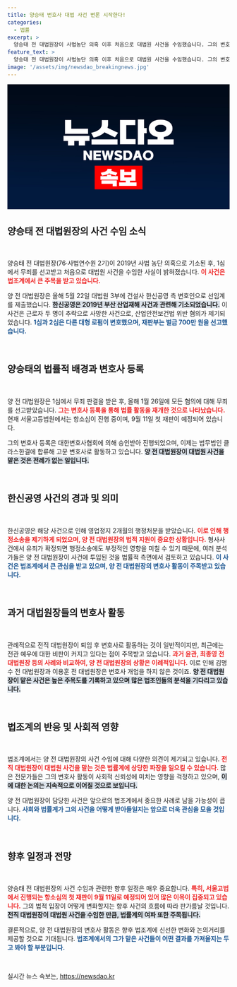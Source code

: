 ```yaml
---
title: 양승태 변호사 대법 사건 변론 시작한다!
categories:
  - 법률
excerpt: >
  양승태 전 대법원장이 사법농단 의혹 이후 처음으로 대법원 사건을 수임했습니다. 그의 변호사 활동은 법조계에서 이례적인 일로, 행정소송과의 연관성도 주목받고 있습니다. 클릭해서 자세한 내용을 확인하세요!
feature_text: >
  양승태 전 대법원장이 사법농단 의혹 이후 처음으로 대법원 사건을 수임했습니다. 그의 변호사 활동은 법조계에서 이례적인 일로, 행정소송과의 연관성도 주목받고 있습니다. 클릭해서 자세한 내용을 확인하세요!
image: '/assets/img/newsdao_breakingnews.jpg'
---
```


<p><img src="/assets/img/newsdao_breakingnews.jpg" alt="pcversion 속보" /></p>

<h2 data-ke-size="size26">양승태 전 대법원장의 사건 수임 소식</h2>

<p data-ke-size="size16">&nbsp;</p>

<p>양승태 전 대법원장(76·사법연수원 2기)이 2019년 사법 농단 의혹으로 기소된 후, 1심에서 무죄를 선고받고 처음으로 대법원 사건을 수임한 사실이 밝혀졌습니다. <b><span style="color: #ee2323;">이 사건은 법조계에서 큰 주목을 받고 있습니다.</span></b> </p>

<p>양 전 대법원장은 올해 5월 22일 대법원 3부에 건설사 한신공영 측 변호인으로 선임계를 제출했습니다. <b><span style="background-color: #21538527;">한신공영은 2019년 부산 산업재해 사건과 관련해 기소되었습니다.</span></b> 이 사건은 근로자 두 명이 추락으로 사망한 사건으로, 산업안전보건법 위반 혐의가 제기되었습니다. <b><span style="color: #1a5490;">1심과 2심은 다른 대형 로펌이 변호했으며, 재판부는 벌금 700만 원을 선고했습니다.</span></b></p>

<p><br></p>

<h2 data-ke-size="size26">양승태의 법률적 배경과 변호사 등록</h2>

<p data-ke-size="size16">&nbsp;</p>

<p>양 전 대법원장은 1심에서 무죄 판결을 받은 후, 올해 1월 26일에 모든 혐의에 대해 무죄를 선고받았습니다. <b><span style="color: #ee2323;">그는 변호사 등록을 통해 법률 활동을 재개한 것으로 나타났습니다.</span></b> 현재 서울고등법원에서는 항소심이 진행 중이며, 9월 11일 첫 재판이 예정되어 있습니다.</p>

<p>그의 변호사 등록은 대한변호사협회에 의해 승인받아 진행되었으며, 이제는 법무법인 클라스한결에 합류해 고문 변호사로 활동하고 있습니다. <b><span style="background-color: #21538527;">양 전 대법원장이 대법원 사건을 맡은 것은 전례가 없는 일입니다.</span></b> </p>

<p><br></p>

<h2 data-ke-size="size26">한신공영 사건의 경과 및 의미</h2>

<p data-ke-size="size16">&nbsp;</p>

<p>한신공영은 해당 사건으로 인해 영업정지 2개월의 행정처분을 받았습니다. <b><span style="color: #ee2323;">이로 인해 행정소송을 제기하게 되었으며, 양 전 대법원장의 법적 지원이 중요한 상황입니다.</span></b> 형사사건에서 유죄가 확정되면 행정소송에도 부정적인 영향을 미칠 수 있기 때문에, 여러 분석가들은 양 전 대법원장이 사건에 투입된 것을 법률적 측면에서 검토하고 있습니다. <b><span style="color: #1a5490;">이 사건은 법조계에서 큰 관심을 받고 있으며, 양 전 대법원장의 변호사 활동이 주목받고 있습니다.</span></b></p>

<p><br></p>

<h2 data-ke-size="size26">과거 대법원장들의 변호사 활동</h2>

<p data-ke-size="size16">&nbsp;</p>

<p>관례적으로 전직 대법원장이 퇴임 후 변호사로 활동하는 것이 일반적이지만, 최근에는 전관 예우에 대한 비판이 커지고 있다는 점이 주목받고 있습니다. <b><span style="color: #ee2323;">과거 윤관, 최종영 전 대법원장 등의 사례와 비교하여, 양 전 대법원장의 상황은 이례적입니다.</span></b> 이로 인해 김명수 전 대법원장과 이용훈 전 대법원장은 변호사 개업을 하지 않은 것이죠. <b><span style="background-color: #21538527;">양 전 대법원장이 맡은 사건은 높은 주목도를 기록하고 있으며 많은 법조인들의 분석을 기다리고 있습니다.</span></b></p>

<p><br></p>

<h2 data-ke-size="size26">법조계의 반응 및 사회적 영향</h2>

<p data-ke-size="size16">&nbsp;</p>

<p>법조계에서는 양 전 대법원장의 사건 수임에 대해 다양한 의견이 제기되고 있습니다. <b><span style="color: #ee2323;">전직 대법원장이 대법원 사건을 맡는 것은 법률계에 상당한 파장을 일으킬 수 있습니다.</span></b> 많은 전문가들은 그의 변호사 활동이 사회적 신뢰성에 미치는 영향을 걱정하고 있으며, <b><span style="background-color: #21538527;">이에 대한 논의는 지속적으로 이어질 것으로 보입니다.</span></b></p>

<p>양 전 대법원장이 담당한 사건은 앞으로의 법조계에서 중요한 사례로 남을 가능성이 큽니다. <b><span style="color: #1a5490;">사회와 법률계가 그의 사건을 어떻게 받아들일지는 앞으로 더욱 관심을 모을 것입니다.</span></b></p>

<p><br></p>

<h2 data-ke-size="size26">향후 일정과 전망</h2>

<p data-ke-size="size16">&nbsp;</p>

<p>양승태 전 대법원장의 사건 수임과 관련한 향후 일정은 매우 중요합니다. <b><span style="color: #ee2323;">특히, 서울고법에서 진행되는 항소심의 첫 재판이 9월 11일로 예정되어 있어 많은 이목이 집중되고 있습니다.</span></b> 그의 법적 입장이 어떻게 변화할지는 향후 사건의 흐름에 따라 판가름날 것입니다. <b><span style="background-color: #21538527;">전직 대법원장이 대법원 사건을 수임한 만큼, 법률계의 여파 또한 주목됩니다.</span></b></p>

<p>결론적으로, 양 전 대법원장의 변호사 활동은 향후 법조계에 신선한 변화와 논의거리를 제공할 것으로 기대됩니다. <b><span style="color: #1a5490;">법조계에서의 그가 맡은 사건들이 어떤 결과를 가져올지는 두고 봐야 할 부분입니다.</span></b></p>

<p><br></p>
실시간 뉴스 속보는, <a href="https://newsdao.kr" rel="dofollow">https://newsdao.kr</a>


